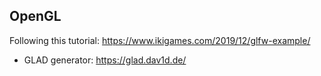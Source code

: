 ## OpenGL
Following this tutorial:
https://www.ikigames.com/2019/12/glfw-example/

- GLAD generator: https://glad.dav1d.de/